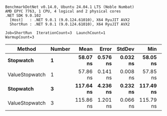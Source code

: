 ```

BenchmarkDotNet v0.14.0, Ubuntu 24.04.1 LTS (Noble Numbat)
AMD EPYC 7763, 1 CPU, 4 logical and 2 physical cores
.NET SDK 9.0.102
  [Host]   : .NET 9.0.1 (9.0.124.61010), X64 RyuJIT AVX2
  ShortRun : .NET 9.0.1 (9.0.124.61010), X64 RyuJIT AVX2

Job=ShortRun  IterationCount=3  LaunchCount=1  
WarmupCount=3  

```
| Method         | Number | Mean      | Error    | StdDev   | Min       | Max       | Allocated |
|--------------- |------- |----------:|---------:|---------:|----------:|----------:|----------:|
| **Stopwatch**      | **1**      |  **58.07 ns** | **0.576 ns** | **0.032 ns** |  **58.05 ns** |  **58.10 ns** |         **-** |
| ValueStopwatch | 1      |  57.86 ns | 0.141 ns | 0.008 ns |  57.85 ns |  57.87 ns |         - |
| **Stopwatch**      | **3**      | **117.64 ns** | **4.236 ns** | **0.232 ns** | **117.49 ns** | **117.91 ns** |         **-** |
| ValueStopwatch | 3      | 115.86 ns | 1.201 ns | 0.066 ns | 115.79 ns | 115.92 ns |         - |
